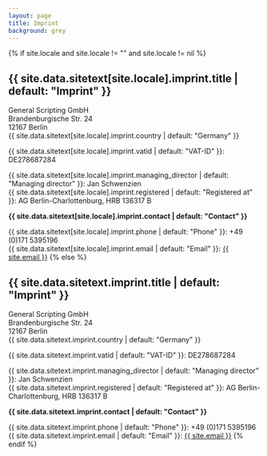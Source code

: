 ```yaml
---
layout: page
title: Imprint
background: grey
---
```


{% if site.locale and site.locale != "" and site.locale != nil %}
<div class="col-lg-12 text-center">
	<h2 class="section-heading text-uppercase">{{ site.data.sitetext[site.locale].imprint.title | default: "Imprint" }}</h2>
</div>

General Scripting GmbH  
Brandenburgische Str. 24  
12167 Berlin  
{{ site.data.sitetext[site.locale].imprint.country | default: "Germany" }}
 
{{ site.data.sitetext[site.locale].imprint.vatid | default: "VAT-ID" }}:
DE278687284

{{ site.data.sitetext[site.locale].imprint.managing_director | default: "Managing director" }}:
Jan Schwenzien  
{{ site.data.sitetext[site.locale].imprint.registered | default: "Registered at" }}: AG Berlin-Charlottenburg, HRB 136317 B

**{{ site.data.sitetext[site.locale].imprint.contact | default: "Contact" }}**

{{ site.data.sitetext[site.locale].imprint.phone | default: "Phone" }}: +49 (0)171 5395196  
{{ site.data.sitetext[site.locale].imprint.email | default: "Email" }}: <a href="mailto:{{ site.email }}">{{ site.email }}</a>
{% else %}
<div class="col-lg-12 text-center">
	<h2 class="section-heading text-uppercase">{{ site.data.sitetext.imprint.title | default: "Imprint" }}</h2>
</div>

General Scripting GmbH  
Brandenburgische Str. 24  
12167 Berlin  
{{ site.data.sitetext.imprint.country | default: "Germany" }}

{{ site.data.sitetext.imprint.vatid | default: "VAT-ID" }}:
DE278687284

{{ site.data.sitetext.imprint.managing_director | default: "Managing director" }}:
Jan Schwenzien  
{{ site.data.sitetext.imprint.registered | default: "Registered at" }}: AG Berlin-Charlottenburg, HRB 136317 B

**{{ site.data.sitetext.imprint.contact | default: "Contact" }}**

{{ site.data.sitetext.imprint.phone | default: "Phone" }}: +49 (0)171 5395196  
{{ site.data.sitetext.imprint.email | default: "Email" }}: <a href="mailto:{{ site.email }}">{{ site.email }}</a>
{% endif %}
